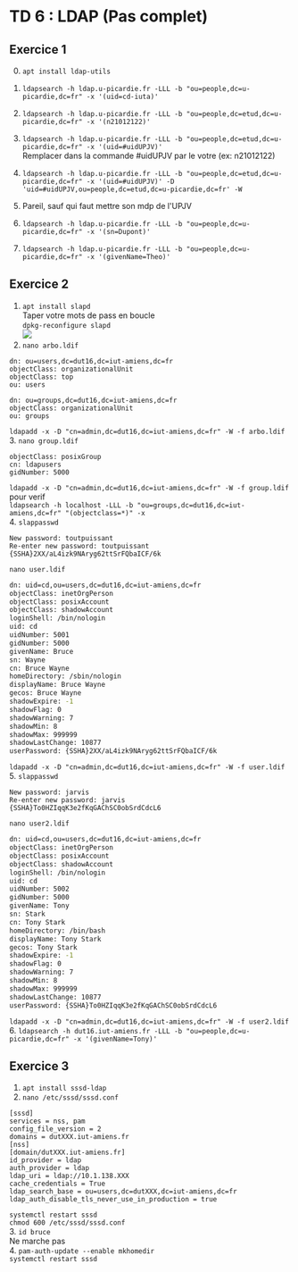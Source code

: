 # TD 6 : LDAP (Pas complet)  
	
## Exercice 1  
	
0. `apt install ldap-utils`  
1. `ldapsearch -h ldap.u-picardie.fr -LLL -b "ou=people,dc=u-picardie,dc=fr" -x '(uid=cd-iuta)'`  
2. `ldapsearch -h ldap.u-picardie.fr -LLL -b "ou=people,dc=etud,dc=u-picardie,dc=fr" -x '(n21012122)'`  

3. `ldapsearch -h ldap.u-picardie.fr -LLL -b "ou=people,dc=etud,dc=u-picardie,dc=fr" -x '(uid=#uidUPJV)'`  
Remplacer dans la commande #uidUPJV par le votre (ex: n21012122)	
4. `ldapsearch -h ldap.u-picardie.fr -LLL -b "ou=people,dc=etud,dc=u-picardie,dc=fr" -x '(uid=#uidUPJV)' -D 'uid=#uidUPJV,ou=people,dc=etud,dc=u-picardie,dc=fr' -W`  
5. Pareil, sauf qui faut mettre son mdp de l'UPJV  
6. `ldapsearch -h ldap.u-picardie.fr -LLL -b "ou=people,dc=u-picardie,dc=fr" -x '(sn=Dupont)'`	
7. `ldapsearch -h ldap.u-picardie.fr -LLL -b "ou=people,dc=u-picardie,dc=fr" -x '(givenName=Theo)'`	
	
## Exercice 2	
1. `apt install slapd`  
Taper votre mots de pass en boucle	
`dpkg-reconfigure slapd`  
![](https://cdn.discordapp.com/attachments/951109270978576424/951126595349930044/unknown.png)  
2. `nano arbo.ldif`
```
dn: ou=users,dc=dut16,dc=iut-amiens,dc=fr
objectClass: organizationalUnit
objectClass: top
ou: users

dn: ou=groups,dc=dut16,dc=iut-amiens,dc=fr
objectClass: organizationalUnit
ou: groups
```
`ldapadd -x -D "cn=admin,dc=dut16,dc=iut-amiens,dc=fr" -W -f arbo.ldif`  
3. `nano group.ldif`  
```dn: cn=ldapusers,ou=groups,dc=dut16,dc=iut-amiens,dc=fr
objectClass: posixGroup
cn: ldapusers
gidNumber: 5000
```
`ldapadd -x -D "cn=admin,dc=dut16,dc=iut-amiens,dc=fr" -W -f group.ldif`  
pour verif  
`ldapsearch -h localhost -LLL -b "ou=groups,dc=dut16,dc=iut-amiens,dc=fr" "(objectclass=*)" -x`  
4. `slappasswd`
```
New password: toutpuissant
Re-enter new password: toutpuissant
{SSHA}2XX/aL4izk9NAryg62ttSrFQbaICF/6k
```
`nano user.ldif`  
```bash
dn: uid=cd,ou=users,dc=dut16,dc=iut-amiens,dc=fr
objectClass: inetOrgPerson
objectClass: posixAccount
objectClass: shadowAccount
loginShell: /bin/nologin
uid: cd
uidNumber: 5001
gidNumber: 5000
givenName: Bruce
sn: Wayne
cn: Bruce Wayne
homeDirectory: /sbin/nologin
displayName: Bruce Wayne
gecos: Bruce Wayne
shadowExpire: -1
shadowFlag: 0
shadowWarning: 7
shadowMin: 8
shadowMax: 999999
shadowLastChange: 10877
userPassword: {SSHA}2XX/aL4izk9NAryg62ttSrFQbaICF/6k
```
`ldapadd -x -D "cn=admin,dc=dut16,dc=iut-amiens,dc=fr" -W -f user.ldif`  
5. `slappasswd`
```
New password: jarvis
Re-enter new password: jarvis
{SSHA}To0HZIqqK3e2fKqGAChSC0obSrdCdcL6
```
`nano user2.ldif`
```bash
dn: uid=cd,ou=users,dc=dut16,dc=iut-amiens,dc=fr
objectClass: inetOrgPerson
objectClass: posixAccount
objectClass: shadowAccount
loginShell: /bin/nologin
uid: cd
uidNumber: 5002
gidNumber: 5000
givenName: Tony
sn: Stark
cn: Tony Stark
homeDirectory: /bin/bash
displayName: Tony Stark
gecos: Tony Stark
shadowExpire: -1
shadowFlag: 0
shadowWarning: 7
shadowMin: 8
shadowMax: 999999
shadowLastChange: 10877
userPassword: {SSHA}To0HZIqqK3e2fKqGAChSC0obSrdCdcL6
```  
`ldapadd -x -D "cn=admin,dc=dut16,dc=iut-amiens,dc=fr" -W -f user2.ldif`  
6. `ldapsearch -h dut16.iut-amiens.fr -LLL -b "ou=people,dc=u-picardie,dc=fr" -x '(givenName=Tony)'`  

## Exercice 3  
1. `apt install sssd-ldap`  
2. `nano /etc/sssd/sssd.conf`  
```
[sssd]
services = nss, pam
config_file_version = 2
domains = dutXXX.iut-amiens.fr
[nss]
[domain/dutXXX.iut-amiens.fr]
id_provider = ldap
auth_provider = ldap
ldap_uri = ldap://10.1.138.XXX
cache_credentials = True
ldap_search_base = ou=users,dc=dutXXX,dc=iut-amiens,dc=fr
ldap_auth_disable_tls_never_use_in_production = true
```  
`systemctl restart sssd`  
`chmod 600 /etc/sssd/sssd.conf`  
3. `id bruce`  
Ne marche pas  
4. `pam-auth-update --enable mkhomedir`  
`systemctl restart sssd`  
